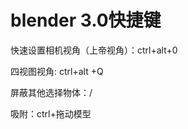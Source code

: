 # blender 3.0快捷键
<p id="heZxhJaPu5nVgLx51ddSpY">



</p>


<p id="tC3R5WLZVnx4DKS8qRLSc5">

快速设置相机视角（上帝视角）：ctrl+alt+0

</p>


<p id="cB7st3wtmiP9Q99gCifvpg">

四视图视角: ctrl+alt +Q

</p>


<p id="ubb7aKiY26327tkf4mEQDr">

屏蔽其他选择物体：/

</p>


<p id="1svoWLg5KhAtofnkcBg4kR">

吸附：ctrl+拖动模型

</p>


